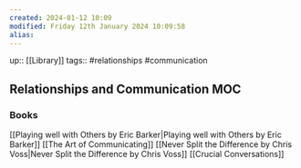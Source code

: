 ```yaml
---
created: 2024-01-12 10:09
modified: Friday 12th January 2024 10:09:58
alias:
---
```

up::  [[Library]]
tags:: #relationships #communication

## Relationships and Communication MOC



### Books
[[Playing well with Others by Eric Barker|Playing well with Others by Eric Barker]]
[[The Art of Communicating]]
[[Never Split the Difference by Chris Voss|Never Split the Difference by Chris Voss]]
[[Crucial Conversations]]

